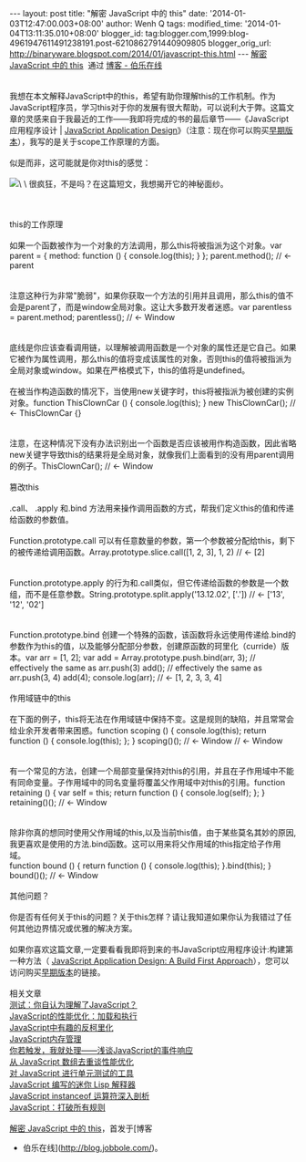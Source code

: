 --- layout: post title: "解密 JavaScript 中的 this" date:
'2014-01-03T12:47:00.003+08:00' author: Wenh Q tags: modified\_time:
'2014-01-04T13:11:35.010+08:00' blogger\_id:
tag:blogger.com,1999:blog-4961947611491238191.post-6210862791440909805
blogger\_orig\_url:
http://binaryware.blogspot.com/2014/01/javascript-this.html --- [解密
JavaScript 中的 this](http://blog.jobbole.com/54267/)  通过 [博客 -
伯乐在线](http://blog.jobbole.com/)\
\
\
我想在本文解释JavaScript中的this，希望有助你理解this的工作机制。作为JavaScript程序员，学习this对于你的发展有很大帮助，可以说利大于弊。这篇文章的灵感来自于我最近的工作——我即将完成的书的最后章节——《JavaScript
应用程序设计 | [JavaScript Application
Design](http://bevacqua.io/buildfirst)》（注意：现在你可以购买[早期版本](http://bevacqua.io/bf/book)），我写的是关于scope工作原理的方面。\
\
似是而非，这可能就是你对this的感觉：\
\
![](https://images-blogger-opensocial.googleusercontent.com/gadgets/proxy?url=http%3A%2F%2Fimages.cnitblog.com%2Fblog%2F460220%2F201312%2F27170841-6f4bb80eada740c4928ecfabb5d23c7e.gif&container=blogger&gadget=a&rewriteMime=image%2F*)\
\
很疯狂，不是吗？在这篇短文，我想揭开它的神秘面纱。\
\
\
\
 this的工作原理\
\
如果一个函数被作为一个对象的方法调用，那么this将被指派为这个对象。var
parent = { method: function () { console.log(this); } };
parent.method(); // \<- parent\
\
\
注意这种行为非常"脆弱"，如果你获取一个方法的引用并且调用，那么this的值不会是parent了，而是window全局对象。这让大多数开发者迷惑。var
parentless = parent.method; parentless(); // \<- Window\
\
\
底线是你应该查看调用链，以理解被调用函数是一个对象的属性还是它自己。如果它被作为属性调用，那么this的值将变成该属性的对象，否则this的值将被指派为全局对象或window。如果在严格模式下，this的值将是undefined。\
\
在被当作构造函数的情况下，当使用new关键字时，this将被指派为被创建的实例对象。function
ThisClownCar () { console.log(this); } new ThisClownCar(); // \<-
ThisClownCar {}\
\
\
注意，在这种情况下没有办法识别出一个函数是否应该被用作构造函数，因此省略new关键字导致this的结果将是全局对象，就像我们上面看到的没有用parent调用的例子。ThisClownCar();
// \<- Window\
\
 篡改this\
\
.call、 .apply 和.bind
方法用来操作调用函数的方式，帮我们定义this的值和传递给函数的参数值。\
\
Function.prototype.call
可以有任意数量的参数，第一个参数被分配给this，剩下的被传递给调用函数。Array.prototype.slice.call([1,
2, 3], 1, 2) // \<- [2]\
\
\
Function.prototype.apply
的行为和.call类似，但它传递给函数的参数是一个数组，而不是任意参数。String.prototype.split.apply('13.12.02',
['.']) // \<- ['13', '12', '02']\
\
\
Function.prototype.bind
创建一个特殊的函数，该函数将永远使用传递给.bind的参数作为this的值，以及能够分配部分参数，创建原函数的珂里化（curride）版本。var
arr = [1, 2]; var add = Array.prototype.push.bind(arr, 3); //
effectively the same as arr.push(3) add(); // effectively the same as
arr.push(3, 4) add(4); console.log(arr); // \<- [1, 2, 3, 3, 4]\
\
 作用域链中的this\
\
在下面的例子，this将无法在作用域链中保持不变。这是规则的缺陷，并且常常会给业余开发者带来困惑。function
scoping () { console.log(this); return function () { console.log(this);
}; } scoping()(); // \<- Window // \<- Window\
\
\
有一个常见的方法，创建一个局部变量保持对this的引用，并且在子作用域中不能有同命变量。子作用域中的同名变量将覆盖父作用域中对this的引用。function
retaining () { var self = this; return function () { console.log(self);
}; } retaining()(); // \<- Window\
\
\
除非你真的想同时使用父作用域的this,以及当前this值，由于某些莫名其妙的原因,我更喜欢是使用的方法.bind函数。这可以用来将父作用域的this指定给子作用域。\
function bound () { return function () { console.log(this);
}.bind(this); } bound()(); // \<- Window\
\
 其他问题？\
\
你是否有任何关于this的问题？关于this怎样？请让我知道如果你认为我错过了任何其他边界情况或优雅的解决方案。\
\
如果你喜欢这篇文章,一定要看看我即将到来的书JavaScript应用程序设计:构建第一种方法（
[JavaScript Application Design: A Build First
Approach](http://bevacqua.io/buildfirst)），您可以访问购买[早期版本](http://bevacqua.io/bf/book)的链接。\
\
 相关文章 \
[测试：你自认为理解了JavaScript？](http://blog.jobbole.com/30468/) \
[JavaScript的性能优化：加载和执行](http://blog.jobbole.com/47304/) \
[JavaScript中有趣的反柯里化](http://blog.jobbole.com/32059/) \
[JavaScript内存管理](http://blog.jobbole.com/50566/) \
[你若触发，我就处理——浅谈JavaScript的事件响应](http://blog.jobbole.com/51889/)
\
[从 JavaScript 数组去重谈性能优化](http://blog.jobbole.com/33099/) \
[对 JavaScript 进行单元测试的工具](http://blog.jobbole.com/29747/) \
[JavaScript 编写的迷你 Lisp 解释器](http://blog.jobbole.com/44163/) \
[JavaScript instanceof 运算符深入剖析](http://blog.jobbole.com/41611/) \
[JavaScript：打破所有规则](http://blog.jobbole.com/29061/) \
\
[解密 JavaScript 中的 this](http://blog.jobbole.com/54267/)，首发于[博客
- 伯乐在线](http://blog.jobbole.com/)。
